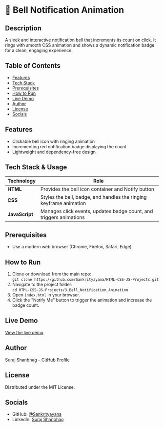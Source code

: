 # 🚨 Bell Notification Animation

## Description
A sleek and interactive notification bell that increments its count on click. It rings with smooth CSS animation and shows a dynamic notification badge for a clean, engaging experience.

## Table of Contents
- [Features](#features)  
- [Tech Stack](#tech-stack--usage)  
- [Prerequisites](#prerequisites)  
- [How to Run](#how-to-run)  
- [Live Demo](#live-demo)  
- [Author](#author)  
- [License](#license)  
- [Socials](#socials)

## Features
- Clickable bell icon with ringing animation  
- Incrementing red notification badge displaying the count  
- Lightweight and dependency-free design 

## Tech Stack & Usage
| Technology     | Role |
|----------------|------|
| **HTML**       | Provides the bell icon container and Notify button |
| **CSS**        | Styles the bell, badge, and handles the ringing keyframe animation |
| **JavaScript** | Manages click events, updates badge count, and triggers animations |

## Prerequisites
- Use a modern web browser (Chrome, Firefox, Safari, Edge)

## How to Run
1. Clone or download from the main repo:  
   `git clone https://github.com/Sankrityayana/HTML-CSS-JS-Projects.git`  
2. Navigate to the project folder:  
   `cd HTML-CSS-JS-Projects/3_Bell_Notification_Animation`  
3. Open `index.html` in your browser.  
4. Click the "Notify Me" button to trigger the animation and increase the badge count.

## Live Demo
[View the live demo](https://sankrityayana.github.io/HTML-CSS-JS-Projects/3_Bell_Notification/)

## Author
Suraj Shanbhag – [GitHub Profile](https://github.com/Sankrityayana)

## License
Distributed under the MIT License.

## Socials
- GitHub: [@Sankrityayana](https://github.com/Sankrityayana)  
- LinkedIn: [Suraj Shanbhag](https://www.linkedin.com/in/suraj-shanbhag/)  
